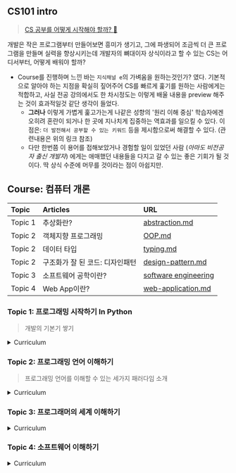 
## CS101 intro

> [CS 공부를 어떻게 시작해야 할까? :thought_balloon:](https://github.com/4923/codeit/blob/main/CS101/for-cs-starters.md)

개발은 작은 프로그램부터 만들어보면 흥미가 생기고, 그에 파생되어 조금씩 더 큰 프로그램을 만들며 실력을 향상시키는데 개발자의 뼈대이자 상식이라고 할 수 있는 CS는 어디서부터, 어떻게 배워야 할까?
- Course를 진행하며 느낀 바는 `지식채널 e`의 가벼움을 원하는것인가? 였다. 기본적으로 알아야 하는 지점을 확실히 짚어주어 CS를 빠르게 훑기를 원하는 사람에게는 적합하고, 사실 전공 강의에서도 한 차시정도는 이렇게 배울 내용을 preview 해주는 것이 효과적일것 같단 생각이 들었다.
    - **그러나** 이렇게 가볍게 훑고가는게 나같은 성향의 '원리 이해 중심' 학습자에겐 오히려 혼란이 되거나 한 곳에 지나치게 집중하는 역효과를 일으킬 수 있다. 이 점은: `더 발전해서 공부할 수 있는 키워드` 등을 제시함으로써 해결할 수 있다. (관련내용은 위의 링크 참조)
    - 다만 한번쯤 이 용어를 접해보았거나 경험할 일이 있었던 사람 (*아마도 비전공자 출신 개발자*) 에게는 애매했던 내용들을 다지고 갈 수 있는 좋은 기회가 될 것이다. 딱 상식 수준에 머무를 것이라는 점이 아쉽지만.


## Course: 컴퓨터 개론

| Topic | Articles | URL |
| :- | :- | :- |
| Topic 1 | 추상화란? | [abstraction.md](https://github.com/4923/codeit/blob/main/CS101/abstraction.md) | 
| Topic 2 | 객체지향 프로그래밍 | [OOP.md](https://github.com/4923/codeit/blob/main/CS101/OOP.md)
| Topic 2 | 데이터 타입 | [typing.md](https://github.com/4923/codeit/blob/main/CS101/typing.md)|
| Topic 2 | 구조화가 잘 된 코드: 디자인패턴 | [design-pattern.md](https://github.com/4923/codeit/blob/main/CS101/design-pattern.md)|
| Topic 3 | 소프트웨어 공학이란? | [software engineering](https://github.com/4923/codeit/blob/main/CS101/software-engineering.md)|
| Topic 4 | Web App이란? | [web-application.md](https://github.com/4923/codeit/blob/main/CS101/web-application.md)|

### Topic 1: 프로그래밍 시작하기 In Python

> 개발의 기본기 쌓기

<details>
<summary>Curriculum</summary>

1. comment: 주석이란?
2. 자료형: 변수의 개념과 자료형의 종류(str, int, float)
    예제) int or float 끼리의 합은 사칙연산이지만 str의 합은 단순 연결이다.
    ```py
    # example
    a = 1
    b = 2
    print(a + b)    # 3

    c = "3"
    d = "4"
    print(c+d)      # 34
    ```

3. 추상화: 코드를 더 읽기 쉽게 만들어주는 상징
    - 더 좋은 추상화를 위해 설명적인 변수, 함수, 객체 이름을 정한다.
    - [Abstraction](https://github.com/4923/codeit/blob/main/CS101/abstraction.md): Is a method to hide the internal functionality of the 'function' from users. Therefore users inspect the core implement of the functions, not inner architecture. (e.g variable, function, object)
4. 변수: 값을 저장한다.
    - 변수를 이용한 실습: 칼로리 계산기
5. 함수: 명령을 저장한다.
    - 실습: 반복 작업을 함수로 해결하자!
6. 함수와 파라미터
    - 파라미터: 함수에서만 사용되는 변수
    - 왜 쓰나요?: 함수를 조금씩 다르게 사용하게 하기 위해!
7. 함수와 여러개의 파라미터
    - 파라미터는 여러개 사용할 수 없나요?
    - 실습: 세 수의 곱
8. 함수와 return문
    - return의 쓰임
    - 함수의 결과값
</details>

### Topic 2: 프로그래밍 언어 이해하기
> 프로그래밍 언어를 이해할 수 있는 세가지 패러다임 소개

<details>
<summary>Curriculum</summary>

1. 프로그래밍 언어 이해하기
    > 왜 알아야 하는가?: 언어의 특성에 따라 개발시 초점을 두어야 할 부분이 달라진다.
    1. [OOP? or Not](https://github.com/4923/codeit/blob/main/CS101/OOP.md)
    2. [Data type: Static? or Dynamic?](https://github.com/4923/codeit/blob/main/CS101/typing.md)
    3. Human Friendly? or Not: 기계어에 가까운 low level 언어인가 사람 언어에 가까운 high level 언어인가; 성능에 집중할 수 있는 저수준 언어, 논리와 기능에 집중할 수 있는 고수준 언어.
    - 특수목적언어: R, SQL, HTML/CSS, , MATLAB, Csound, Scratch
2. '더 나은 프로그램' 만들기
    > 개발자는 코드로 소통하고 한번 짠 코드는 계속해서 사용하게 되므로 더 `읽기 쉽고` `이해하기 쉬운` 코드를 짜는 것이 중요하다.
    1. 가독성 좋은 코드란?
        - comment는 개발자에게 전하는 메시지다. 코드를 가장 잘 설명할 수 있는적절한 길이의 주석을 작성하도록 하자.
        - 이름을 잘 짓는건 추상화와 직결되므로 코드의 질을 결정한다.
    2. 읽기 쉬운 코드: style guide == convention
        - naming convention:
            - Snake: math_score, pascal: MathScore, CamelCase: mathScore 
    3. [구조화가 잘 된 코드란?](https://github.com/4923/codeit/blob/main/CS101/design-pattern.md)
    4. 라이브러리와 프레임워크, 차이점은?
        - 내가 만들고 싶은 코드, 필요한 코드를 이미 다른 사람이 만든 경우가 비일비재하다. 이 때, 내 코드를 다른 사람도 사용할 수 있게 만든 것이: 라이브러리, 프레임워크.
        - 언어 공용이 아니므로 언어를 선택하는 기준이 되기도 한다.
        - 프레임워크 vs 라이브러리
            - 프레임워크: 내가 코드만 넣으면 완성되는 미완성 코드 (e.g. 프랜차이즈 카페)
            - 라이브러리: 다른 사람이 만들어놓은 완성 코드, 일종의 도구 (e.g. 카페의 음료 제조기계)



</details>

### Topic 3: 프로그래머의 세계 이해하기

<details>
<summary>Curriculum</summary>

1. 다양한 분야
    1. 컴퓨터 사이언스의 기본기
        - 필수 / *필요에 따라*
        - 객체 지향 프로그래밍 / *컴퓨터 구조* / *웹 개발*
        - 알고리즘 / *운영 체제* / *데이터베이스*
        - 자료구조 / *컴파일러* / *네트워크
        + 다양한 분야에서 얼마나 빠르게 적응할 수 있는가를 확인할 수 있는 지표
    2. [소프트웨어 공학: 소프트웨어로 새로운 제품을 만드는 공학분야](https://github.com/4923/codeit/blob/main/CS101/software-engineering.md)
        - 기획, 제작, 테스트, 출시, 사후관리 모든 프로세스가 포함된다.
        - 프로세스 관리
        - 테스트 프로세스
    3. 버전관리 git
        - 새 파일 전체를 저장하는게 아니라 수정한 기록만 저장한다.
    4. IDE
2. 트렌드를 읽는 능력
    - 어떤 공부를 해야할까, 어떤 기술을 사용해야 할까?: 언어, 프레임워크, 디자인패턴 ... 
        1. 활발한 기술: 커뮤니티의 크기
            - [RedMonk 에서 발표하는 통계자료](https://redmonk.com/sogrady/category/programming-languages/)
            - 2021년의 프로그래밍 언어 랭킹이다. Y축은 커뮤니티의 크기, X축은 작업이 얼마나 잦은 빈도로 활발하게 이루어지는지를 표현하는 지표다.
            ![redmonk-2021-programming-language-rank](https://redmonk.com/sogrady/files/2021/08/lang.rank_.0621.png)
        2. 인정받는 기술: 기업의 기술 스택
            - [stackshare: 기업에서 사용하는 기술 정보를 모은 서비스](https://stackshare.io/feed)
        3. 유망한 기술: IT 산업 전반의 흐름
            - Gartner에서 IT 산업 전반의 트렌드를 확인할 수 있다.

</details>

### Topic 4: 소프트웨어 이해하기

<details>
<summary>Curriculum</summary>

1. 컴파일러와 인터프리터
    - 애플리케이션 Application을 만드는 소프트웨어가 컴파일러 compiler, 인터프리터 interpreter다. (번역 **후** 실행)
        - application: 사용자가 사용하는 프로그램
        - end user: 개발의 가장 마지막 단계에서 실제로 프로그램을 사용하는 소비자
        - 스마트폰 앱부터 임베디드 소프트웨어까지 사용자가 조작하는 모든 프로그램이 앱이다.
    - 컴파일러: 프로그래밍 언어를 기계어로 번역하는 소프트웨어로, 프로그램 언어를 모두 기계어로 바꾸어 기계에게 전달한다.
        - 개발은 느리지만 실행 속도는 빠르다.
        - 책 번역? 과 비슷한 것 같다.
        - C, CPP 등의 저수준 언어
    - 인터프리터: 컴파일 없이 고급언어를 바로 실행하는 방법 (번역과 실행이 **동시에**)
        - 개발은 빠르지만 실행 속도는 느리다.
        - 한 줄 한 줄 바로 실행해준다. 실행이 필요한 코드만 기계어로 번역하여 실행한다.
        - 동시통역? 과 비슷한 것 같다.
        - 고급언어로 갈수록 코드 길이가 짧아지기 때문에 인터프리터 방식의 프로그램이 더 용량이 작다.
        - Python 같은 고수준에 가까운 언어


2. 운영체제 개요  
    Operating System: OS  
    Windows, MacOS, Linux, Android, iOS 등 애플리케이션을 실행할 수 있게 하는 모든 환경을 운영체제라고 부른다.

    1. 역할 1: 입출력 I/O   
        OS는 입출력 장치를 연결한다. 마우스와 키보드의 제조사와 동작방식이 모두 다른데도 사용할 수 있는 이유는 OS가 이 모든 장비를 고려하고 신호를 정리하기 때문이다.
    2. 역할 2: 저장, 불러오기 Memory  
        컴퓨터에는 여러 저장장치가 있다: ROM, HDD, SSD, RAM, CPU (cache, register)  
        데이터는 `휘발성`과 `비휘발성`으로 나뉜다. 휘발성 데이터는 임시로 붙잡아두고 있는 데이터로 컴퓨터가 종료될 때 사라지며 RAM에 저장된다. 비휘발성 데이터는 HDD (하드디스크)를 비롯한 디스크에 저장한다. 이 디스크에도 속도 차이가 있는데 빨리 불러와야 하는 정보인지 아닌지를 OS에서 판단한다.  
        반면 삭제하거나 수정해서는 안되는 정보가 있는데, 이는 Read-Only Memory인 ROM에 '읽기'만 가능한 상태로 저장된다.  
        ->> 다시 말해, OS는 사용자의 데이터를 적합한 하드웨어를 이용해 읽거나 쓰고 저장하는 관리자 역할을 한다.
    3. 역할 2: Multi tasking, CPU scheduling  
        자원을 적절하게 분배하여 모든 프로그램이 동시에 실행할 수 있도록 분량, 순서 등을 나눈다.
    4. 종류
        - desktop, laptop
        - mobile OS
        - Server: 안정성, 효율
        - Embedded: 실시간 운영체제 (속도 보장) 가 중요.
    5. 발전  
        - 다양한 OS들이 UNIX에서 출발했다.
            - AT&T에서 개발된 licensed OS다.
            - 대부분 C언어로 작성되었고, 다른 컴퓨터에 적용하거나 수정하기 쉽다는 특징이 있다.
            - 변형된 UNIX도 대거 등장했는데, 이 때 공식 UNIX 버전으로 인정받기 위해서는  `POSIX: 규격, 기능` 을 만족해야 했다.
            - MacOS도 공식 인증을 받은 UNIX 하위 OS다.
        - GNU: Gnu is Not Unix 프로젝트에서 기존 UNIX와 다르게 모두가 자유롭게 사용할 수 있는 UNIX-like OS개발을 목표로 했다.
            - UNIX 같지만 UNIX 코드를 사용하지 않아 라이센스에서 자유로운 오픈소스를 개발할 수 있었다.
            - 이 `GNU`에 `Linux Kernel`을 합쳐서: `GNU/Linux` 운영체제가 만들어졌다.
                - 커널 Kernel: 운영체제의 핵심 부분, 

3. 네이티브 애플리케이션과 웹 애플리케이션
    1. [문제] 플랫폼의 파편화 (플랫폼 의존성 Platform Dependency)
        - [개념1] 플랫폼?
            1. 기차역 등 승객들이 타고 내리는 승강장
            2. (컴퓨터 공학에서는) 프로그램이 실행되는 '하드웨어와 소프트웨어' 환경
        - [개념2] `애플리케이션의 플랫폼은?` : `운영체제`다.
            - 가장 쉬운 예: iOS의 App과 Android의 App
        - 이렇게 **플랫폼에 따라 개발을 다르게 해야 하는 현상**을 **플랫폼 의존성**이라고 말한다.
    2. [해결] 해결책? 
        1. `표준화`
            - 운영체제는 하드웨어와 직결되는데, 그렇다면 애플리케이션 개발자는 하드웨어의 변형에 모두 대응할 정도로 하드웨어에 정통해야 할까?: 아니다!
                - 표준화는 소프트웨어에서만 정하는것이 아니다. 하드웨어에서도 표준을 정하고 그것에 맞추는 추세다. (e.g. C타입 충전기, 이어폰 단자)
                - :thinking: REST API도 비슷하지 않을까?
            - 플랫폼 표준화의 효과: 소프트웨어 개발자는 소프트웨어 개발에만 집중할 수 있다
                - (경험적으로) 집중 분야를 만들고, 그 분야에만 집중할 수 있도록 하는것이 IT업계의 지향점같다. 소프트웨어와 하드웨어처럼 웹도 프론트와 백이 갈리지 않나.
            - 다만, 표준을 지킬지 말 지는 개발자에게 달려있고, 표준 또한 계속해서 바뀌기 때문에 모든 프로그램은 유지-보수를 해 주어야 한다.
        2. `크로스플랫폼` Cross Platform
            > 여러 OS, CPU 등에서 동일하게 실행할 수 있는 환경
            - **이게 어떻게 가능한가?**: `가상머신 VM`
                - 연결 선이 맞지 않을때 어댑터를 연결하는 것과 동일한 원리
                - :thinking: 서버에 활용하는 언어가 Java인것도 JVM 때문인가? -> 어느정도는 맞다. 이 '가상머신'이라는 방식을 처음으로 시도한 언어가 Java이기 때문. 따라서 Java 는 `이식성`과 `범용성`이 좋을 수 밖에 없다.
                - :thinking: 클라우드 컴퓨팅과 비슷한 맥락으로 이해되는데 그러려면 서버가 있어야 하는게 아닌가? ->
                    - 더 자세한것은 `컴퓨터 구조`에서 자세히
                - 가상머신 관련: [참고](https://velog.io/@tataki26/소프트웨어-이해하기-3)
            1. Cross Platform (1) Java
                > write once, run anywhere  

                |What is Java Virtual Machine|Architecture|
                |:-:|:-:|
                |![Java Virtual Machine](https://javatutorial.net/wp-content/uploads/2017/10/write-once-run-anywhere-jvm.png)|![JVM Architecture](https://javatutorial.net/wp-content/uploads/2017/10/jvm-architecture.png)|
            2. Cross Platform (2) Web
                > 반응형 웹 Responsible Web 처럼 다양한 모니터 환경에서 다양한 웹 화면을 볼 수 있다.
                
                > Java로 작성하고 JVM으로 실행하는 것과 같이 Web 은 HTML/CSS, JS로 작성하고 브라우저의 엔진으로 프로그램을 실행한다!
                - 표준화가 잘 되어있다: 웹 규격이 국제 표준화기구 ISO에 등록되어 있으며 이를 `웹 표준`이라 한다.
                - 인터넷이 빠르게 확산되고 있다: 인터넷만 연결되면 언제 어디서든 웹 페이지를 열 수 있다.
                - 웹의 활용성이 높아지고 있고 웹 브라우저를 움직이는 언어인 JS가 주목되고 있다.
            3. Cross Platform (3) App
                - 크로스 플랫폼은 앱을 개발할 때 자주 들어봤을 용어다. 앱에는 특정 OS에서만 동작하는 Native App과 iOS, Android OS 모두에서 돌아가는 Cross platform App이 있다.
                - iOS의 경우만 해도 Mac, iPhone, iPad가 있고 Android OS로 가면 셀 수 없이 많은 하드웨어가 존재하기에 소프트웨어 개발자가 이들 하드웨어에 모두 대응하는 것은 인력 손실이다.
                - 따라서 iOS는 iOS용 X Code를 이용해서, Android는 Android Studio를 이용해 개발하는데 iOS와 Android 모두에서 돌아가도록 개발한 앱을 Cross Platform App 이라고 한다. React Native 등이 포함된다.
                - [Web App에 대해 더 알아보기](https://github.com/4923/codeit/blob/main/CS101/web-application.md))

</details>
